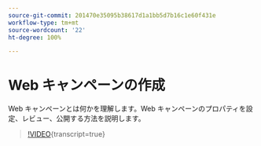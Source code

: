 ```yaml
---
source-git-commit: 201470e35095b38617d1a1bb5d7b16c1e60f431e
workflow-type: tm+mt
source-wordcount: '22'
ht-degree: 100%

---
```

# Web キャンペーンの作成

Web キャンペーンとは何かを理解します。Web キャンペーンのプロパティを設定、レビュー、公開する方法を説明します。

>[!VIDEO](https://video.tv.adobe.com/v/3449982/?quality=12&learn=on&captions=jpn){transcript=true}

